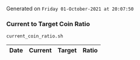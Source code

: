 Generated on `Friday 01-October-2021 at 20:07:50`

### Current to Target Coin Ratio
`current_coin_ratio.sh`

Date|Current|Target|Ratio
---|---|---|---
